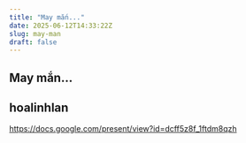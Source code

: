 ```yaml
---
title: "May mắn..."
date: 2025-06-12T14:33:22Z
slug: may-man
draft: false
---
```


## May mắn...

## hoalinhlan

https://docs.google.com/present/view?id=dcff5z8f_1ftdm8qzh